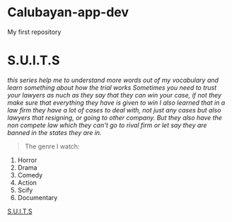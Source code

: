 # Calubayan-app-dev
My first repository

# S.U.I.T.S
*this series help me to understand more words out of my vocabulary and learn something about how the trial works*
*Sometimes you need to trust your lawyers as nuch as they say that they can win your case, if not they make sure that everything they have is given to win*
*I also learned that in a law firm they have a lot of cases to deal with, not just any cases but also lawyers that resigning, or going to other company. But they also have the non compete law which they can't go to rival firm or let say they are banned in the states they are in.*

>The genre I watch:
1. Horror
2. Drama
3. Comedy
4. Action
5. Scify
6. Documentary

[S.U.I.T.S](https://en.wikipedia.org/wiki/Suits_(American_TV_series))
